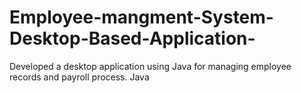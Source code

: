 # Employee-mangment-System-Desktop-Based-Application-
Developed a desktop application using Java for managing employee records and payroll process.
Java
